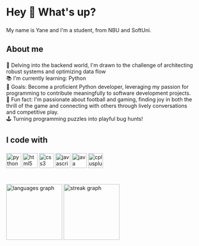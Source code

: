 <h1 align="left">Hey 👋 What's up?</h1>

###

<p align="left">My name is Yane and I'm a student, from NBU and SoftUni.</p>

###

<h2 align="left">About me</h2>

###

<p align="left">🌟 Delving into the backend world, I'm drawn to the challenge of architecting robust systems and optimizing data flow<br>📚 I'm currently learning: Python<br>🎯 Goals: Become a proficient Python developer, leveraging my passion for programming to contribute meaningfully to software development projects.<br>🎲 Fun fact: I'm passionate about football and gaming, finding joy in both the thrill of the game and connecting with others through lively conversations and competitive play.<br>🕹️ Turning programming puzzles into playful bug hunts!</p>

###

<h2 align="left">I code with</h2>

###

<div align="left">
  <img src="https://cdn.jsdelivr.net/gh/devicons/devicon/icons/python/python-original.svg" height="40" alt="python logo"  />
  <img src="https://cdn.jsdelivr.net/gh/devicons/devicon/icons/html5/html5-original.svg" height="40" alt="html5 logo"  />
  <img src="https://cdn.jsdelivr.net/gh/devicons/devicon/icons/css3/css3-original.svg" height="40" alt="css3 logo"  />
  <img src="https://cdn.jsdelivr.net/gh/devicons/devicon/icons/javascript/javascript-original.svg" height="40" alt="javascript logo"  />
  <img src="https://cdn.jsdelivr.net/gh/devicons/devicon/icons/java/java-original.svg" height="40" alt="java logo"  />
  <img src="https://cdn.jsdelivr.net/gh/devicons/devicon/icons/cplusplus/cplusplus-original.svg" height="40" alt="cplusplus logo"  />
</div>

###
</div>

###

<br clear="both">

<div align="left">
  <img src="https://github-readme-stats.vercel.app/api/top-langs?username=Yaneww11&locale=en&hide_title=false&layout=compact&card_width=320&langs_count=5&theme=transparent&hide_border=false&order=2" height="150" alt="languages graph"  />
  <img src="https://streak-stats.demolab.com?user=Yaneww11&locale=en&mode=daily&theme=transparent&hide_border=false&border_radius=5&order=3" height="150" alt="streak graph"  />
</div>

###
